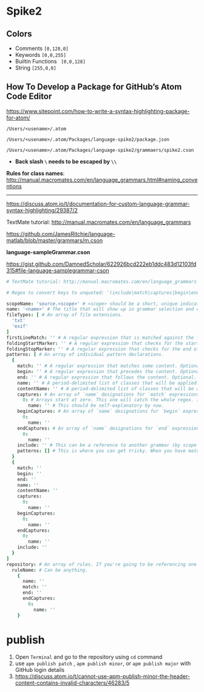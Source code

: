# Spike2

## Colors

+ Comments `[0,128,0]`
+ Keywords `[0,0,255]`
+ Builtin Functions ` [0,0,128]`
+ String `[255,0,0]`




## How To Develop a Package for GitHub’s Atom Code Editor

https://www.sitepoint.com/how-to-write-a-syntax-highlighting-package-for-atom/

`/Users/<usename>/.atom`



`/Users/<usename>/.atom/Packages/language-spike2/package.json`

`/Users/<usename>/.atom/Packages/language-spike2/grammaers/spike2.cson`

+ **Back slash `\` needs to be escaped by `\\`**



**Rules for class names**: http://manual.macromates.com/en/language_grammars.html#naming_conventions



------

https://discuss.atom.io/t/documentation-for-custom-language-grammar-syntax-highlighting/29387/2



TextMate tutorial: http://manual.macromates.com/en/language_grammars



https://github.com/JamesRitchie/language-matlab/blob/master/grammars/m.cson



**language-sampleGrammar.cson**

 https://gist.github.com/DamnedScholar/622926bcd222eb1ddc483d12103fd315#file-language-samplegrammar-cson



```coffeescript
# TextMate tutorial: http://manual.macromates.com/en/language_grammars

# Regex to convert keys to unquoted: '(include|match|captures|begin|end|beginCaptures|endCaptures|name|patterns|0|1|2|3|4|5|6|7|8|9|comment|fileTypes|scopeName|repository|contentName|firstLineMatch|foldingStartMarker|foldingStopMarker)':

scopeName: 'source.<scope>' # <scope> should be a short, unique indicator for the language ("js", "php", "c", etc.)
name: '<name>' # The title that will show up in grammar selection and on your status bar.
fileTypes: [ # An array of file extensions.
  'txt'
  'exif'
]
firstLineMatch: '' # A regular expression that is matched against the first line of the document when Atom is trying to decide if the grammar is appropriate. Useful for shell scripts, mostly.
foldingStartMarker: '' # A regular expression that checks for the start of a foldable area (such as `{`).
foldingStopMarker: '' # A regular expression that checks for the end of a foldable area (such as `}`). If both folding markers are matched in the same line, there will be no foldable area.
patterns: [ # An array of individual pattern declarations.
  {
    match: '' # A regular expression that matches some content. Optional.
    begin: '' # A regular expression that precedes the content. Optional.
    end: '' # A regular expression that follows the content. Optional.
    name: '' # A period-delimited list of classes that will be applied to the content identified by `match`. Optional.
    contentName: '' # A period-delimited list of classes that will be applied to the content within `begin` and `end`. Optional.
    captures: # An array of `name` designations for `match` expressions that capture multiple bits. Optional.
      0: # Arrays start at zero. This one will catch the whole regex. 1+ will catch the capture groups.
        name: '' # This should be self-explanatory by now.
    beginCaptures: # An array of `name` designations for `begin` expressions that capture multiple bits. Optional.
      0:
        name: ''
    endCaptures: # An array of `name` designations for `end` expressions that capture multiple bits. Optional.
      0:
        name: ''
    include: '' # This can be a reference to another grammar (by scope name), the current grammar (with `$self`), or a rule from the grammar's repository (with `#<rule>`). Optional.
    patterns: [] # This is where you can get tricky. When you have matched content, Atom will search within it for anything in the child array. You can have `patterns[]` within `patterns[]`, then throw an `include` in to jump to some other rule or refer back to the root of the grammar. If you are making a rule that captures a block that might contain other tags, you should refer back to the root. Optional, naturally.
  }
  {
    match: ''
    begin: ''
    end: ''
    name: ''
    contentName: ''
    captures:
      0:
        name: ''
    beginCaptures:
      0:
        name: ''
    endCaptures:
      0:
        name: ''
    include: ''
  }
]
repository: # An array of rules. If you're going to be referencing one bit of code over and over again, stick it here so that you can edit all in one place.
  ruleName: # Can be anything.
    {
      name: ''
      match: ''
      end: ''
      endCaptures:
        0:
          name: ''
    }
```



# publish



1.  Open `Terminal` and go to the repository using `cd` command
2.  use `apm publish patch` , `apm publish minor`, or `apm publish major` with GitHub login details
3.  https://discuss.atom.io/t/cannot-use-apm-publish-minor-the-header-content-contains-invalid-characters/46283/5